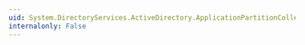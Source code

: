 ```yaml
---
uid: System.DirectoryServices.ActiveDirectory.ApplicationPartitionCollection.Item(System.Int32)
internalonly: False
---
```


